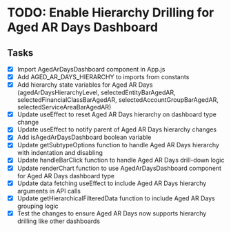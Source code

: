 # TODO: Enable Hierarchy Drilling for Aged AR Days Dashboard

## Tasks
- [x] Import AgedArDaysDashboard component in App.js
- [x] Add AGED_AR_DAYS_HIERARCHY to imports from constants
- [x] Add hierarchy state variables for Aged AR Days (agedArDaysHierarchyLevel, selectedEntityBarAgedAR, selectedFinancialClassBarAgedAR, selectedAccountGroupBarAgedAR, selectedServiceAreaBarAgedAR)
- [x] Update useEffect to reset Aged AR Days hierarchy on dashboard type change
- [x] Update useEffect to notify parent of Aged AR Days hierarchy changes
- [x] Add isAgedArDaysDashboard boolean variable
- [x] Update getSubtypeOptions function to handle Aged AR Days hierarchy with indentation and disabling
- [x] Update handleBarClick function to handle Aged AR Days drill-down logic
- [x] Update renderChart function to use AgedArDaysDashboard component for Aged AR Days dashboard type
- [x] Update data fetching useEffect to include Aged AR Days hierarchy arguments in API calls
- [x] Update getHierarchicalFilteredData function to include Aged AR Days grouping logic
- [x] Test the changes to ensure Aged AR Days now supports hierarchy drilling like other dashboards
